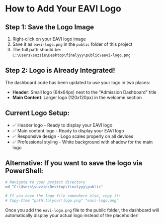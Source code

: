 # How to Add Your EAVI Logo

## Step 1: Save the Logo Image
1. Right-click on your EAVI logo image
2. Save it as `eavi-logo.png` in the `public` folder of this project
3. The full path should be: `C:\Users\suzzie\Desktop\finalyyy\public\eavi-logo.png`

## Step 2: Logo is Already Integrated!
The dashboard code has been updated to use your logo in two places:
- **Header**: Small logo (64x64px) next to the "Admission Dashboard" title
- **Main Content**: Larger logo (120x120px) in the welcome section

## Current Logo Setup:
- ✅ Header logo - Ready to display your EAVI logo
- ✅ Main content logo - Ready to display your EAVI logo  
- ✅ Responsive design - Logo scales properly on all devices
- ✅ Professional styling - White background with shadow for the main logo

## Alternative: If you want to save the logo via PowerShell:
```powershell
# Navigate to your project directory
cd "C:\Users\suzzie\Desktop\finalyyy\public"

# If you have the logo file somewhere else, copy it:
# Copy-Item "path\to\your\logo.png" "eavi-logo.png"
```

Once you add the `eavi-logo.png` file to the public folder, the dashboard will automatically display your actual logo instead of the placeholder!
